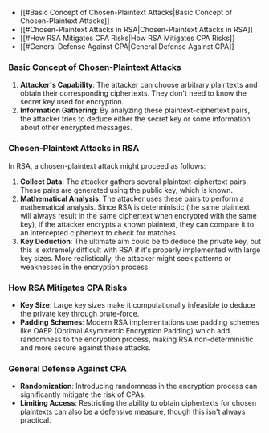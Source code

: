 - [[#Basic Concept of Chosen-Plaintext Attacks|Basic Concept of Chosen-Plaintext Attacks]]
- [[#Chosen-Plaintext Attacks in RSA|Chosen-Plaintext Attacks in RSA]]
- [[#How RSA Mitigates CPA Risks|How RSA Mitigates CPA Risks]]
- [[#General Defense Against CPA|General Defense Against CPA]]

### Basic Concept of Chosen-Plaintext Attacks

1. **Attacker's Capability**: The attacker can choose arbitrary plaintexts and obtain their corresponding ciphertexts. They don't need to know the secret key used for encryption.
2. **Information Gathering**: By analyzing these plaintext-ciphertext pairs, the attacker tries to deduce either the secret key or some information about other encrypted messages.
### Chosen-Plaintext Attacks in RSA

In RSA, a chosen-plaintext attack might proceed as follows:

1. **Collect Data**: The attacker gathers several plaintext-ciphertext pairs. These pairs are generated using the public key, which is known.
2. **Mathematical Analysis**: The attacker uses these pairs to perform a mathematical analysis. Since RSA is deterministic (the same plaintext will always result in the same ciphertext when encrypted with the same key), if the attacker encrypts a known plaintext, they can compare it to an intercepted ciphertext to check for matches.
3. **Key Deduction**: The ultimate aim could be to deduce the private key, but this is extremely difficult with RSA if it's properly implemented with large key sizes. More realistically, the attacker might seek patterns or weaknesses in the encryption process.
    

### How RSA Mitigates CPA Risks

- **Key Size**: Large key sizes make it computationally infeasible to deduce the private key through brute-force.
- **Padding Schemes**: Modern RSA implementations use padding schemes like OAEP (Optimal Asymmetric Encryption Padding) which add randomness to the encryption process, making RSA non-deterministic and more secure against these attacks.

### General Defense Against CPA

- **Randomization**: Introducing randomness in the encryption process can significantly mitigate the risk of CPAs.
- **Limiting Access**: Restricting the ability to obtain ciphertexts for chosen plaintexts can also be a defensive measure, though this isn't always practical.